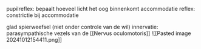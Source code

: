 pupilreflex: bepaalt hoeveel licht het oog binnenkomt
accommodatie reflex: constrictie bij accommodatie

glad spierweefsel (niet onder controle van de wil)
innervatie: parasympathische vezels van de [[Nervus oculomotoris]] 
![[Pasted image 20241012154411.png]]